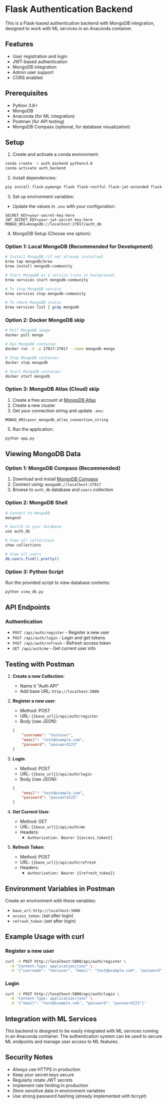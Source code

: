 # Flask Authentication Backend

This is a Flask-based authentication backend with MongoDB integration, designed to work with ML services in an Anaconda container.

## Features

- User registration and login
- JWT-based authentication
- MongoDB integration
- Admin user support
- CORS enabled

## Prerequisites

- Python 3.8+
- MongoDB
- Anaconda (for ML integration)
- Postman (for API testing)
- MongoDB Compass (optional, for database visualization)

## Setup

1. Create and activate a conda environment:
```bash
conda create -n auth_backend python=3.8
conda activate auth_backend
```

2. Install dependencies:
```bash
pip install flask-pymongo flask flask-restful flask-jwt-extended flask-cors pymongo python-dotenv bcrypt python-dateutil
```

3. Set up environment variables:
- Update the values in `.env` with your configuration:
```
SECRET_KEY=your-secret-key-here
JWT_SECRET_KEY=your-jwt-secret-key-here
MONGO_URI=mongodb://localhost:27017/auth_db
```

4. MongoDB Setup (Choose one option):

### Option 1: Local MongoDB (Recommended for Development)
```bash
# Install MongoDB (if not already installed)
brew tap mongodb/brew
brew install mongodb-community

# Start MongoDB as a service (runs in background)
brew services start mongodb-community

# To stop MongoDB service
brew services stop mongodb-community

# To check MongoDB status
brew services list | grep mongodb
```

### Option 2: Docker MongoDB skip
```bash
# Pull MongoDB image
docker pull mongo

# Run MongoDB container
docker run -d -p 27017:27017 --name mongodb mongo

# Stop MongoDB container
docker stop mongodb

# Start MongoDB container
docker start mongodb
```

### Option 3: MongoDB Atlas (Cloud)  skip
1. Create a free account at [MongoDB Atlas](https://www.mongodb.com/cloud/atlas)
2. Create a new cluster
3. Get your connection string and update `.env`:
```
MONGO_URI=your_mongodb_atlas_connection_string
```

5. Run the application:
```bash
python app.py
```

## Viewing MongoDB Data

### Option 1: MongoDB Compass (Recommended)
1. Download and install [MongoDB Compass](https://www.mongodb.com/try/download/compass)
2. Connect using: `mongodb://localhost:27017`
3. Browse to `auth_db` database and `users` collection

### Option 2: MongoDB Shell
```bash
# Connect to MongoDB
mongosh

# Switch to your database
use auth_db

# View all collections
show collections

# View all users
db.users.find().pretty()
```

### Option 3: Python Script
Run the provided script to view database contents:
```bash
python view_db.py
```

## API Endpoints

### Authentication

- `POST /api/auth/register` - Register a new user
- `POST /api/auth/login` - Login and get tokens
- `POST /api/auth/refresh` - Refresh access token
- `GET /api/auth/me` - Get current user info

## Testing with Postman

1. **Create a new Collection**:
   - Name it "Auth API"
   - Add base URL: `http://localhost:5000`

2. **Register a new user**:
   - Method: POST
   - URL: `{{base_url}}/api/auth/register`
   - Body (raw JSON):
   ```json
   {
       "username": "testuser",
       "email": "test@example.com",
       "password": "password123"
   }
   ```

3. **Login**:
   - Method: POST
   - URL: `{{base_url}}/api/auth/login`
   - Body (raw JSON):
   ```json
   {
       "email": "test@example.com",
       "password": "password123"
   }
   ```

4. **Get Current User**:
   - Method: GET
   - URL: `{{base_url}}/api/auth/me`
   - Headers:
     - `Authorization: Bearer {{access_token}}`

5. **Refresh Token**:
   - Method: POST
   - URL: `{{base_url}}/api/auth/refresh`
   - Headers:
     - `Authorization: Bearer {{refresh_token}}`

## Environment Variables in Postman

Create an environment with these variables:
- `base_url`: `http://localhost:5000`
- `access_token`: (set after login)
- `refresh_token`: (set after login)

## Example Usage with curl

### Register a new user
```bash
curl -X POST http://localhost:5000/api/auth/register \
  -H "Content-Type: application/json" \
  -d '{"username": "testuser", "email": "test@example.com", "password": "password123"}'
```

### Login
```bash
curl -X POST http://localhost:5000/api/auth/login \
  -H "Content-Type: application/json" \
  -d '{"email": "test@example.com", "password": "password123"}'
```

## Integration with ML Services

This backend is designed to be easily integrated with ML services running in an Anaconda container. The authentication system can be used to secure ML endpoints and manage user access to ML features.

## Security Notes

- Always use HTTPS in production
- Keep your secret keys secure
- Regularly rotate JWT secrets
- Implement rate limiting in production
- Store sensitive data in environment variables
- Use strong password hashing (already implemented with bcrypt) 